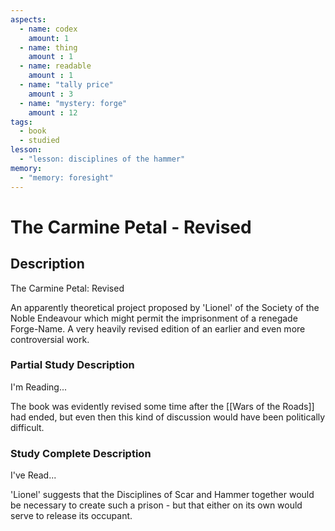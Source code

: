 ```yaml
---
aspects: 
  - name: codex
    amount: 1
  - name: thing
    amount : 1
  - name: readable
    amount : 1
  - name: "tally price"
    amount : 3
  - name: "mystery: forge"
    amount : 12
tags:
  - book
  - studied
lesson:
  - "lesson: disciplines of the hammer"
memory:
  - "memory: foresight"
---
```


# The Carmine Petal - Revised

## Description
The Carmine Petal: Revised

An apparently theoretical project proposed by 'Lionel' of the Society of the Noble Endeavour which might permit the imprisonment of a renegade Forge-Name. A very heavily revised edition of an earlier and even more controversial work.
### Partial Study Description
I'm Reading...

The book was evidently revised some time after the [[Wars of the Roads]] had ended, but even then this kind of discussion would have been politically difficult.
### Study Complete Description
I've Read...

'Lionel' suggests that the Disciplines of Scar and Hammer together would be necessary to create such a prison - but that either on its own would serve to release its occupant.